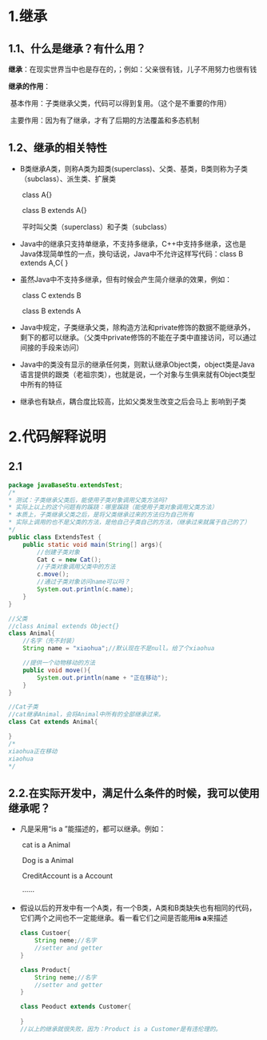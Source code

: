 # 1.继承

## 1.1、什么是继承？有什么用？

**继承**：在现实世界当中也是存在的，；例如：父亲很有钱，儿子不用努力也很有钱

**继承的作用**：

​		基本作用：子类继承父类，代码可以得到复用。（这个是不重要的作用）

​		主要作用：因为有了继承，才有了后期的方法覆盖和多态机制

## 1.2、继承的相关特性

- B类继承A类，则称A类为超类(superclass)、父类、基类，B类则称为子类（subclass）、派生类、扩展类

  ​	class A{}

  ​	class B extends A{}

  ​	平时叫父类（superclass）和子类（subclass）

- Java中的继承只支持单继承，不支持多继承，C++中支持多继承，这也是Java体现简单性的一点，换句话说，Java中不允许这样写代码：class B extends A,C{ }

- 虽然Java中不支持多继承，但有时候会产生简介继承的效果，例如：

  ​		class C extends  B

  ​		class B extends  A

- Java中规定，子类继承父类，除构造方法和private修饰的数据不能继承外，剩下的都可以继承。（父类中private修饰的不能在子类中直接访问，可以通过间接的手段来访问）

- Java中的类没有显示的继承任何类，则默认继承Object类，object类是Java语言提供的跟类（老祖宗类），也就是说，一个对象与生俱来就有Object类型中所有的特征

- 继承也有缺点，耦合度比较高，比如父类发生改变之后会马上 影响到子类

# 2.代码解释说明

## 2.1

```java
package javaBaseStu.extendsTest;
/*
* 测试：子类继承父类后，能使用子类对象调用父类方法吗?
* 实际上以上的这个问题有的蹊跷：哪里蹊跷（能使用子类对象调用父类方法）
* 本质上，子类继承父类之后，是将父类继承过来的方法归为自己所有
* 实际上调用的也不是父类的方法，是他自己子类自己的方法，（继承过来就属于自己的了）
*/
public class ExtendsTest {
    public static void main(String[] args){
        //创建子类对象
        Cat c = new Cat();
        //子类对象调用父类中的方法
        c.move();
        //通过子类对象访问name可以吗？
        System.out.println(c.name);
    }
}

//父类
//class Animal extends Object{}
class Animal{
    //名字（先不封装）
    String name = "xiaohua";//默认现在不是null。给了个xiaohua

    //提供一个动物移动的方法
    public void move(){
        System.out.println(name + "正在移动");
    }
}

//Cat子类
//cat继承Animal，会将Animal中所有的全部继承过来。
class Cat extends Animal{

}
/*
xiaohua正在移动
xiaohua
*/
```



## 2.2.在实际开发中，满足什么条件的时候，我可以使用继承呢？

- 凡是采用“is a ”能描述的，都可以继承。例如：

  ​	cat is a Animal

  ​	Dog is a Animal

  ​	CreditAccount is a Account

  ​	······

- 假设以后的开发中有一个A类，有一个B类，A类和B类缺失也有相同的代码，它们两个之间也不一定能继承。看一看它们之间是否能用**is a**来描述

  ```java
  class Custoer{
      String neme;//名字
      //setter and getter
  }
  
  class Product{
      String neme;//名字
      //setter and getter
  }
  
  class Peoduct extends Customer{
      
  }
  //以上的继承就很失败，因为：Product is a Customer是有违伦理的。
  ```

  

